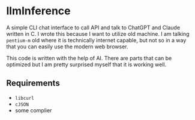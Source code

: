 # llmInference
A simple CLI chat interface to call API and talk to ChatGPT and Claude written in C. I wrote this because I want to utilize old machine. I am talking `pentium-m` old where it is technically internet capable, but not so in a way that you can easily use the modern web browser. 

This code is written with the help of AI. There are parts that can be optimized but I am pretty surprised myself that it is working well.

## Requirements
* `libcurl`
* `cJSON`
* some complier

